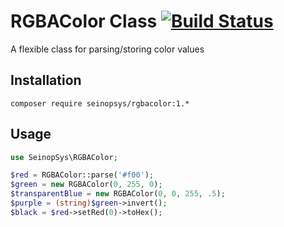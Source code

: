 <h1>RGBAColor Class <a href="https://travis-ci.org/ponydevs/MLPVC-RR"><img src="https://travis-ci.org/SeinopSys/RGBAColor.svg?branch=master" alt="Build Status"></a></h1>

A flexible class for parsing/storing color values

## Installation

```
composer require seinopsys/rgbacolor:1.*
```

## Usage

```php
use SeinopSys\RGBAColor;

$red = RGBAColor::parse('#f00');
$green = new RGBAColor(0, 255, 0);
$transparentBlue = new RGBAColor(0, 0, 255, .5);
$purple = (string)$green->invert();
$black = $red->setRed(0)->toHex();
```
